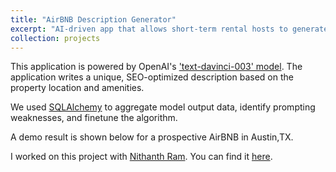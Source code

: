 ```yaml
---
title: "AirBNB Description Generator"
excerpt: "AI-driven app that allows short-term rental hosts to generate optimal, one-of-a-kind property descriptions"
collection: projects
---
```


This application is powered by OpenAI's ['text-davinci-003' model](https://platform.openai.com/docs/models/overview). The application writes a unique, SEO-optimized description based on the property location and amenities.

We used [SQLAlchemy](https://www.sqlalchemy.org/) to aggregate model output data, identify prompting weaknesses, and finetune the algorithm.

A demo result is shown below for a prospective AirBNB in Austin,TX.

I worked on this project with [Nithanth Ram](https://github.com/Nithanth). You can find it [here](https://github.com/shahrishabh7/listing-rater-frontend).